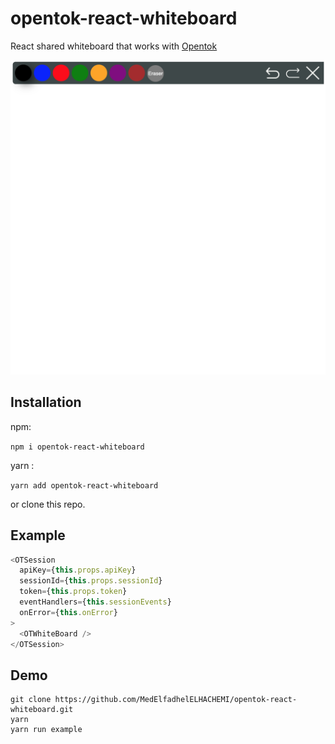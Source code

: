 # opentok-react-whiteboard

React shared whiteboard that works with [Opentok](https://github.com/opentok/opentok-react)

![](./Screen.png)

Installation
----
npm:

`npm i opentok-react-whiteboard`

yarn :

`yarn add opentok-react-whiteboard`

or clone this repo.
## Example

```js
<OTSession
  apiKey={this.props.apiKey}
  sessionId={this.props.sessionId}
  token={this.props.token}
  eventHandlers={this.sessionEvents}
  onError={this.onError}
>
  <OTWhiteBoard />
</OTSession>
```

Demo
----
```
git clone https://github.com/MedElfadhelELHACHEMI/opentok-react-whiteboard.git
yarn
yarn run example
```


